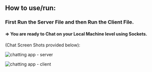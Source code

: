 ## How to use/run: <br>
### First Run the Server File and then Run the Client File. <br>
#### => You are ready to Chat on your Local Machine level using Sockets. <br>
(Chat Screen Shots provided below): <br>

![chatting app - server](https://github.com/user-attachments/assets/50f6ba68-d3c6-40b1-a311-1576490d969d)

![chatting app - client](https://github.com/user-attachments/assets/f1599c1c-121b-45b3-92ed-6de435b6b427)
